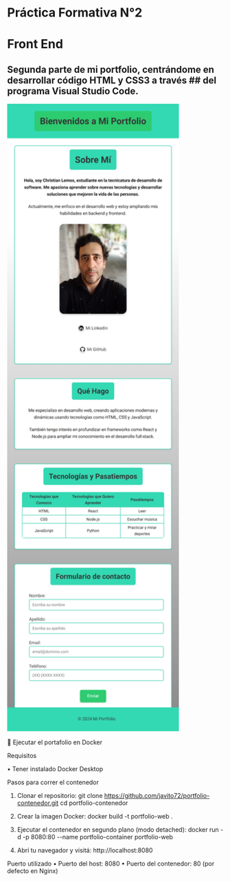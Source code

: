 # Práctica Formativa N°2
# Front End

## Segunda parte de mi portfolio, centrándome en desarrollar código HTML y CSS3 a través ## del programa Visual Studio Code.

 <img src="images/sample.png" alt="Captura del portfolio" width="400">


🐳 Ejecutar el portafolio en Docker

Requisitos

•	Tener instalado Docker Desktop

Pasos para correr el contenedor

1.	Clonar el repositorio:
git clone https://github.com/javito72/portfolio-contenedor.git
cd portfolio-contenedor

2.	Crear la imagen Docker:
docker build -t portfolio-web .

3.	Ejecutar el contenedor en segundo plano (modo detached):
docker run -d -p 8080:80 --name portfolio-container portfolio-web

4.	Abrí tu navegador y visitá:
http://localhost:8080

Puerto utilizado
•	Puerto del host: 8080
•	Puerto del contenedor: 80 (por defecto en Nginx)
